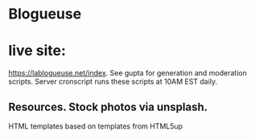# Blogueuse

# live site: 
https://lablogueuse.net/index.
See gupta for generation and moderation scripts.
Server cronscript runs these scripts at 10AM EST daily.

## Resources. Stock photos via unsplash.
HTML templates based on templates from HTML5up
